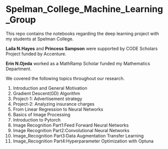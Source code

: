 # Spelman_College_Machine_Learning_Group
This repo contains the notebooks regarding the deep learning project with my students at Spelman College. 

**Laila N.Hayes** and **Princess Sampson** were supported by CODE Scholars Project funded by Accenture.

**Erin N.Ojeda** worked as a MathRamp Scholar funded my Mathematics Department. 

We covered the following topics throughout our research.



1. Introduction and General Motivation
2. Gradient Descent(GD) Algorithm
3. Project-1: Advertisement strategy
4. Project-2: Analyzing insurance charges
5. From Linear Regression to Neural Networks
6. Basics of Image Processing
7. Introduction to Pytorch
8. Image Recognition Part1:Feed Forward Neural Networks
9. Image Recognition Part2:Convolutional Neural Networks
10. Image_Recognition Part3:Data Augmentation Transfer Learning 
10. Image_Recognition Part4:Hyperparameter Optimization with Optuna

